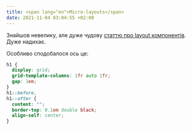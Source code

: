 ```yaml
---
title: <span lang="en">Micro-layouts</span>
date: 2021-11-04 03:04:55 +02:00
---
```


Знайшов невелику, але дуже чудову [статтю про <span lang="en">layout</span> компонентів][1]. Дуже надихає.

Особливо сподобалося ось це:

```css
h1 {
  display: grid;
  grid-template-columns: 1fr auto 1fr;
  gap: 1em;
}
h1::before,
h1::after {
  content: "";
  border-top: 0.1em double black;
  align-self: center;
}
```

[1]: https://web.dev/learn/design/micro-layouts/
